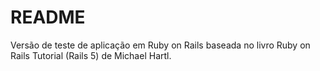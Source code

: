 # README

Versão de teste de aplicação em Ruby on Rails baseada no livro Ruby on Rails Tutorial (Rails 5) de Michael Hartl.